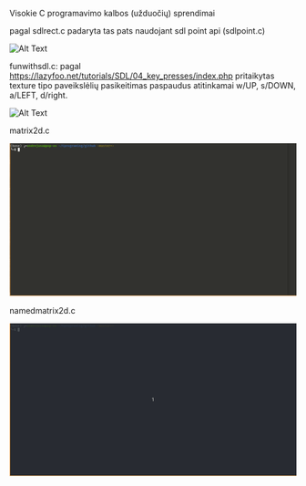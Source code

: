 Visokie C programavimo kalbos (užduočių) sprendimai

pagal sdlrect.c padaryta tas pats naudojant sdl point api (sdlpoint.c)   

![Alt Text](https://github.com/AndrejusAnto/Cprograming/blob/master/sdlrectpoint.gif)


funwithsdl.c: pagal https://lazyfoo.net/tutorials/SDL/04_key_presses/index.php pritaikytas texture tipo paveikslėlių pasikeitimas paspaudus atitinkamai w/UP, s/DOWN, a/LEFT, d/right.

![Alt Text](https://github.com/AndrejusAnto/Cprograming/blob/master/sdldemo.gif)


matrix2d.c

![Alt Text](https://github.com/AndrejusAnto/Cprograming/blob/master/matrix2d.gif)


namedmatrix2d.c

![Alt Text](https://github.com/AndrejusAnto/Cprograming/blob/master/namedmatrix2d.gif)



